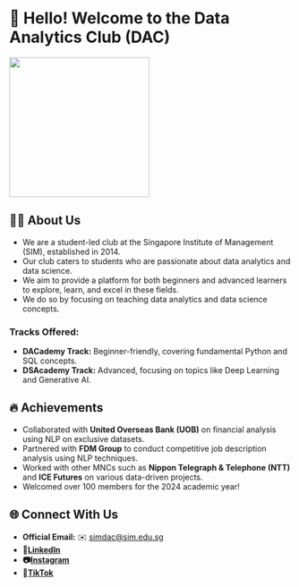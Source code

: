 # **👋 Hello! Welcome to the Data Analytics Club (DAC)**
<img src="https://github.com/user-attachments/assets/d3891bb3-6e77-4acf-872a-8f7535eaf5fe" width="250" height="250">

## **👨‍💻 About Us**
- We are a student-led club at the Singapore Institute of Management (SIM), established in 2014.
- Our club caters to students who are passionate about data analytics and data science.
- We aim to provide a platform for both beginners and advanced learners to explore, learn, and excel in these fields.
- We do so by focusing on teaching data analytics and data science concepts.

### **Tracks Offered:**
- **DACademy Track:** Beginner-friendly, covering fundamental Python and SQL concepts.
- **DSAcademy Track:** Advanced, focusing on topics like Deep Learning and Generative AI.

## **🔥 Achievements**
- Collaborated with **United Overseas Bank (UOB)** on financial analysis using NLP on exclusive datasets.
- Partnered with **FDM Group** to conduct competitive job description analysis using NLP techniques.
- Worked with other MNCs such as **Nippon Telegraph & Telephone (NTT)** and **ICE Futures** on various data-driven projects.
- Welcomed over 100 members for the 2024 academic year!

## **🌐 Connect With Us**
- **Official Email:** ✉️ [simdac@sim.edu.sg](mailto:simdac@sim.edu.sg)
- **🔗[LinkedIn](https://www.linkedin.com/company/simdac/)**
- **📷[Instagram](https://www.instagram.com/sim_dac/)**
- **🎥[TikTok](https://tiktok.com/@sim_dac?lang=en)**

